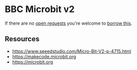 # BBC Microbit v2
If there are no [open requests](../../../../issues?q=is%3Aissue+is%3Aopen+%22BBC+Microbit+v2%22+in%3Atitle) you're welcome to [borrow this](../../../../issues/new?title=Borrow+request+for+BBC+Microbit+v2&body=1+piece+of+%5Bthis%5D%28..%2Fblob%2Fmain%2F.%2FHardware%2FMicrocontrollers%2FBBC_Microbit_v2.md%29+for+~2+weeks.).

## Resources
- https://www.seeedstudio.com/Micro-Bit-V2-p-4715.html
- https://makecode.microbit.org
- https://microbit.org
